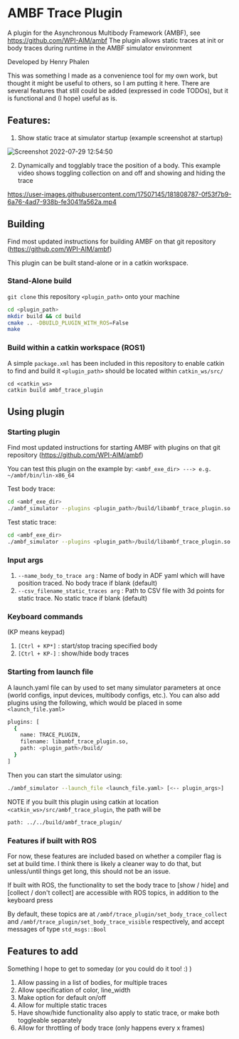 # AMBF Trace Plugin

A plugin for the Asynchronous Multibody Framework (AMBF), see https://github.com/WPI-AIM/ambf
The plugin allows static traces at init or body traces during runtime in the AMBF simulator environment

Developed by Henry Phalen

This was something I made as a convenience tool for my own work, but thought it might be useful to others, so I am putting it here.
There are several features that still could be added (expressed in code TODOs), but it is functional and (I hope) useful as is.

## Features:

1. Show static trace at simulator startup (example screenshot at startup)

![Screenshot 2022-07-29 12:54:50](https://user-images.githubusercontent.com/17507145/181807786-1c9732aa-82b2-4b81-a653-d35ea707df34.png)

2. Dynamically and togglably trace the position of a body. This example video shows toggling collection on and off and showing and hiding the trace

https://user-images.githubusercontent.com/17507145/181808787-0f53f7b9-6a76-4ad7-938b-fe3041fa562a.mp4


## Building
Find most updated instructions for building AMBF on that git repository (https://github.com/WPI-AIM/ambf)

This plugin can be built stand-alone or in a catkin workspace. 

### Stand-Alone build

```git clone``` this repository ```<plugin_path>``` onto your machine

```bash
cd <plugin_path>
mkdir build && cd build
cmake .. -DBUILD_PLUGIN_WITH_ROS=False
make
```

### Build within a catkin workspace (ROS1)
A simple ```package.xml``` has been included in this repository to enable catkin to find and build it
```<plugin_path>``` should be located within ```catkin_ws/src/```
```
cd <catkin_ws>
catkin build ambf_trace_plugin
```

## Using plugin

### Starting plugin
Find most updated instructions for starting AMBF with plugins on that git repository (https://github.com/WPI-AIM/ambf)

You can test this plugin on the example by:
```<ambf_exe_dir> ---> e.g. ~/ambf/bin/lin-x86_64```

Test body trace:
```bash
cd <ambf_exe_dir>
./ambf_simulator --plugins <plugin_path>/build/libambf_trace_plugin.so --name_body_to_trace Chassis
```

Test static trace:
```bash
cd <ambf_exe_dir>
./ambf_simulator --plugins <plugin_path>/build/libambf_trace_plugin.so --csv_filename_static_traces <plugin_path>/example_static_trace.csv
```

### Input args
1. ```--name_body_to_trace arg``` : Name of body in ADF yaml which will have position traced. No body trace if blank (default)
2. ```--csv_filename_static_traces arg``` : Path to CSV file with 3d points for static trace. No static trace if blank (default)

### Keyboard commands
(KP means keypad)
1. ```[Ctrl + KP*]``` : start/stop tracing specified body
2. ```[Ctrl + KP-]``` : show/hide body traces

### Starting from launch file
A launch.yaml file can by used to set many simulator parameters at once (world configs, input devices, multibody configs, etc.). You can also add plugins using the following, which would be placed in some ```<launch_file.yaml>```
```bash 
plugins: [
  {
    name: TRACE_PLUGIN,
    filename: libambf_trace_plugin.so,
    path: <plugin_path>/build/
  }
]
```
Then you can start the simulator using:
```bash
./ambf_simulator --launch_file <launch_file.yaml> [<-- plugin_args>]
```

NOTE if you built this plugin using catkin at location ```<catkin_ws>/src/ambf_trace_plugin```, the path will be
```bash
path: ../../build/ambf_trace_plugin/
```

### Features if built with ROS
For now, these features are included based on whether a compiler flag is set at build time. I think there is likely a cleaner way to do that, but unless/until things get long, this should not be an issue. 

If built with ROS, the functionality to set the body trace to [show / hide] and [collect / don't collect] are accessible with ROS topics, in addition to the keyboard press

By default, these topics are at ``` /ambf/trace_plugin/set_body_trace_collect ``` and ```/ambf/trace_plugin/set_body_trace_visible``` respectively, and accept messages of type ```std_msgs::Bool```

## Features to add
Something I hope to get to someday (or you could do it too! :) )

1. Allow passing in a list of bodies, for multiple traces
2. Allow specification of color, line_width
3. Make option for default on/off
4. Allow for multiple static traces
5. Have show/hide functionality also apply to static trace, or make both toggleable separately
6. Allow for throttling of body trace (only happens every x frames)

